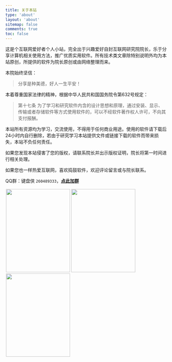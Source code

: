 ```yaml
---
title: 关于本站
type: 'about'
layout: 'about'
sitemap: false
comments: true
toc: false
---
```

这是个互联网爱好者个人小站，完全出于兴趣爱好自封互联网研究院院长，乐于分享计算机相关使用方法，推广优质实用软件。所有技术类文章除特别说明外均为本站原创，所提供的软件为院长原创或由网络整理而来。

本院始终坚信：
> 分享是种美德，好人一生平安！

本着尊重国家法律的精神，根据中华人民共和国国务院令第632号规定：
> 第十七条 为了学习和研究软件内含的设计思想和原理，通过安装、显示、传输或者存储软件等方式使用软件的，可以不经软件著作权人许可，不向其支付报酬。

本站所有资源均为学习，交流使用，不得用于任何商业用途。使用的软件请下载后24小时内自行删除，若由于研究学习本站提供文件或链接下载的软件而带来损失，本站不负任何责任。

如果您发现本站侵害了您的版权，请联系院长并出示版权证明，院长将第一时间进行相关处理。

如果您也一样热爱互联网，喜欢捣鼓软件，欢迎评论留言或与院长联系。

QQ群：键盘侠 `260489333`，[**点此加群**](https://jq.qq.com/?_wv=1027&k=bsazUgJ3)

<div style="float:left;border:solid 1px 000;margin:2px;"><img src="https://cdn.jsdelivr.net/gh/828767/static/images/QR-atm.png"  width="200" height="260" ></div>

<div style="float:left;border:solid 1px 000;margin:2px;"><img src="https://cdn.jsdelivr.net/gh/828767/static/images/QR-Taobao.png" width="200" height="260" ></div>

<div style="float:left;border:solid 1px 000;margin:2px;"><img src="https://cdn.jsdelivr.net/gh/828767/static/images/QR-QQ-260489333.png" width="200" height="260" ></div>
<div style="float:none;clear:both;"></div>
